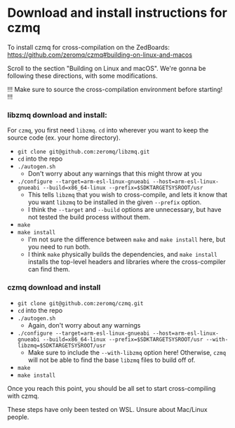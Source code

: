 # Download and install instructions for czmq

To install czmq for cross-compilation on the ZedBoards: https://github.com/zeromq/czmq#building-on-linux-and-macos

Scroll to the section "Building on Linux and macOS". We're gonna be following these directions, with some modifications. 

!!! Make sure to source the cross-compilation environment before starting! !!!

### libzmq download and install:

For `czmq`, you first need `libzmq`. `cd` into wherever you want to keep the source code (ex. your home directory). 

- `git clone git@github.com:zeromq/libzmq.git`
- `cd` into the repo
- `./autogen.sh`
  - Don't worry about any warnings that this might throw at you
- `./configure --target=arm-esl-linux-gnueabi --host=arm-esl-linux-gnueabi --build=x86_64-linux --prefix=$SDKTARGETSYSROOT/usr`
  - This tells `libzmq` that you wish to cross-compile, and lets it know that you want `libzmq` to be installed in the given `--prefix` option. 
  - I think the `--target` and `--build` options are unnecessary, but have not tested the build process without them. 
- `make`
- `make install`
  - I'm not sure the difference between `make` and `make install` here, but you need to run both. 
  - I think `make` physically builds the dependencies, and `make install` installs the top-level headers and libraries where the cross-compiler can find them. 

### czmq download and install

- `git clone git@github.com:zeromq/czmq.git`
- `cd` into the repo
- `./autogen.sh`
  - Again, don't worry about any warnings
- `./configure --target=arm-esl-linux-gnueabi --host=arm-esl-linux-gnueabi --build=x86_64-linux --prefix=$SDKTARGETSYSROOT/usr --with-libzmq=$SDKTARGETSYSROOT/usr`
  - Make sure to include the `--with-libzmq` option here! Otherwise, `czmq` will not be able to find the base `libzmq` files to build off of.
- `make`
- `make install`

Once you reach this point, you should be all set to start cross-compiling with czmq.

These steps have only been tested on WSL. Unsure about Mac/Linux people.
